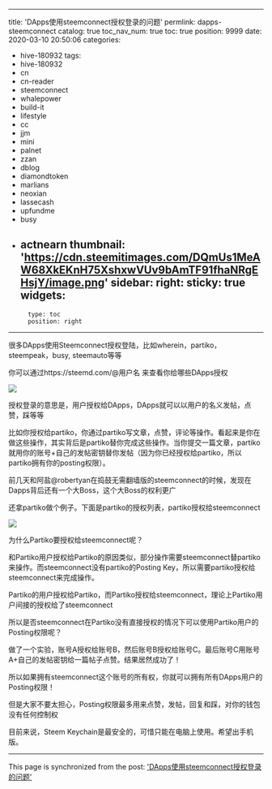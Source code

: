 
---
title: 'DApps使用steemconnect授权登录的问题'
permlink: dapps-steemconnect
catalog: true
toc_nav_num: true
toc: true
position: 9999
date: 2020-03-10 20:50:06
categories:
- hive-180932
tags:
- hive-180932
- cn
- cn-reader
- steemconnect
- whalepower
- build-it
- lifestyle
- cc
- jjm
- mini
- palnet
- zzan
- dblog
- diamondtoken
- marlians
- neoxian
- lassecash
- upfundme
- busy
- actnearn
thumbnail: 'https://cdn.steemitimages.com/DQmUs1MeAW68XkEKnH75XshxwVUv9bAmTF91fhaNRgEHsjY/image.png'
sidebar:
    right:
        sticky: true
widgets:
    -
        type: toc
        position: right
---


很多DApps使用Steemconnect授权登陆，比如wherein，partiko，steempeak，busy, steemauto等等

你可以通过https://steemd.com/@用户名 来查看你给哪些DApps授权

![](https://cdn.steemitimages.com/DQmUs1MeAW68XkEKnH75XshxwVUv9bAmTF91fhaNRgEHsjY/image.png)

授权登录的意思是，用户授权给DApps，DApps就可以以用户的名义发帖，点赞，踩等等

比如你授权给partiko，你通过partiko写文章，点赞，评论等操作。看起来是你在做这些操作，其实背后是partiko替你完成这些操作。当你提交一篇文章，partiko就用你的账号+自己的发帖密钥替你发帖（因为你已经授权给partiko，所以partiko拥有你的posting权限）。


前几天和阿盐@robertyan在捣鼓无需翻墙版的steemconnect的时候，发现在Dapps背后还有一个大Boss，这个大Boss的权利更广

还拿partiko做个例子。下面是partiko的授权列表，partiko授权给steemconnect

![](https://cdn.steemitimages.com/DQmYki1D3YsKUs74ytZojPPVALPwE3v3zicEFnPVbVCC6Eq/image.png)

为什么Partiko要授权给steemconnect呢？

和Partiko用户授权给Partiko的原因类似，部分操作需要steemconnect替partiko来操作。而steemconnect没有partiko的Posting Key，所以需要partiko授权给steemconnect来完成操作。

Partiko的用户授权给Partiko，而Partiko授权给steemconnect，理论上Partiko用户间接的授权给了steemconnect

所以是否steemconnect在Partiko没有直接授权的情况下可以使用Partiko用户的Posting权限呢？

做了一个实验，账号A授权给账号B，然后账号B授权给账号C。最后账号C用账号A+自己的发帖密钥给一篇帖子点赞。结果居然成功了！

所以如果拥有steemconnect这个账号的所有权，你就可以拥有所有DApps用户的Posting权限！

但是大家不要太担心，Posting权限最多用来点赞，发帖，回复和踩，对你的钱包没有任何控制权

目前来说，Steem Keychain是最安全的，可惜只能在电脑上使用。希望出手机版。

- - -

This page is synchronized from the post: ['DApps使用steemconnect授权登录的问题'](https://steemit.com/@ericet/dapps-steemconnect)
